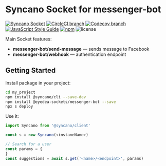 # Syncano Socket for messenger-bot

[![Syncano Socket](https://img.shields.io/badge/syncano-socket-blue.svg)](https://syncano.io)
[![CircleCI branch](https://img.shields.io/circleci/project/github/eyedea-io/syncano-socket-messenger-bot/master.svg)](https://circleci.com/gh/eyedea-io/syncano-socket-messenger-bot/tree/master)
[![Codecov branch](https://img.shields.io/codecov/c/github/eyedea-io/syncano-socket-messenger-bot/master.svg)](https://codecov.io/github/eyedea-io/syncano-socket-messenger-bot/)
[![JavaScript Style Guide](https://img.shields.io/badge/code_style-standard-brightgreen.svg)](https://standardjs.com)
[![npm](https://img.shields.io/npm/dw/@eyedea-sockets/messenger-bot.svg)](https://www.npmjs.com/package/@eyedea-sockets/messenger-bot)
![license](https://img.shields.io/github/license/eyedea-io/syncano-socket-messenger-bot.svg)

Main Socket features:

* **messenger-bot/send-message** — sends message to Facebook
* **messenger-bot/webhook** — authentication endpoint

## Getting Started

Install package in your project:

```sh
cd my_project
npm install @syncano/cli --save-dev
npm install @eyedea-sockets/messenger-bot --save
npx s deploy
```


Use it:

```js
import Syncano from '@syncano/client'

const s = new Syncano(<instaneName>)

// Search for a user
const params = {
}
const suggestions = await s.get('<name>/<endpoint>', params)

```
